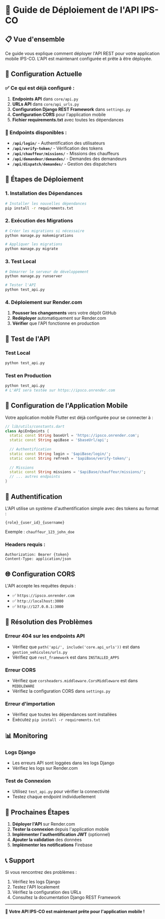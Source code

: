 # 🚀 Guide de Déploiement de l'API IPS-CO

## 📋 Vue d'ensemble

Ce guide vous explique comment déployer l'API REST pour votre application mobile IPS-CO. L'API est maintenant configurée et prête à être déployée.

## 🔧 Configuration Actuelle

### ✅ Ce qui est déjà configuré :

1. **Endpoints API** dans `core/api.py`
2. **URLs API** dans `core/api_urls.py`
3. **Configuration Django REST Framework** dans `settings.py`
4. **Configuration CORS** pour l'application mobile
5. **Fichier requirements.txt** avec toutes les dépendances

### 📱 Endpoints disponibles :

- **`/api/login/`** - Authentification des utilisateurs
- **`/api/verify-token/`** - Vérification des tokens
- **`/api/chauffeur/missions/`** - Missions des chauffeurs
- **`/api/demandeur/demandes/`** - Demandes des demandeurs
- **`/api/dispatch/demandes/`** - Gestion des dispatchers

## 🚀 Étapes de Déploiement

### 1. **Installation des Dépendances**

```bash
# Installer les nouvelles dépendances
pip install -r requirements.txt
```

### 2. **Exécution des Migrations**

```bash
# Créer les migrations si nécessaire
python manage.py makemigrations

# Appliquer les migrations
python manage.py migrate
```

### 3. **Test Local**

```bash
# Démarrer le serveur de développement
python manage.py runserver

# Tester l'API
python test_api.py
```

### 4. **Déploiement sur Render.com**

1. **Pousser les changements** vers votre dépôt GitHub
2. **Redéployer** automatiquement sur Render.com
3. **Vérifier** que l'API fonctionne en production

## 🧪 Test de l'API

### Test Local
```bash
python test_api.py
```

### Test en Production
```bash
python test_api.py
# L'API sera testée sur https://ipsco.onrender.com
```

## 📱 Configuration de l'Application Mobile

Votre application mobile Flutter est déjà configurée pour se connecter à :

```dart
// lib/utils/constants.dart
class ApiEndpoints {
  static const String baseUrl = 'https://ipsco.onrender.com';
  static const String apiBase = '$baseUrl/api';
  
  // Authentification
  static const String login = '$apiBase/login/';
  static const String refresh = '$apiBase/verify-token/';
  
  // Missions
  static const String missions = '$apiBase/chauffeur/missions/';
  // ... autres endpoints
}
```

## 🔐 Authentification

L'API utilise un système d'authentification simple avec des tokens au format :
```
{role}_{user_id}_{username}
```

Exemple : `chauffeur_123_john_doe`

### Headers requis :
```
Authorization: Bearer {token}
Content-Type: application/json
```

## 🌐 Configuration CORS

L'API accepte les requêtes depuis :
- ✅ `https://ipsco.onrender.com`
- ✅ `http://localhost:3000`
- ✅ `http://127.0.0.1:3000`

## 🐛 Résolution des Problèmes

### Erreur 404 sur les endpoints API
- Vérifiez que `path('api/', include('core.api_urls'))` est dans `gestion_vehicules/urls.py`
- Vérifiez que `rest_framework` est dans `INSTALLED_APPS`

### Erreur CORS
- Vérifiez que `corsheaders.middleware.CorsMiddleware` est dans `MIDDLEWARE`
- Vérifiez la configuration CORS dans `settings.py`

### Erreur d'importation
- Vérifiez que toutes les dépendances sont installées
- Exécutez `pip install -r requirements.txt`

## 📊 Monitoring

### Logs Django
- Les erreurs API sont loggées dans les logs Django
- Vérifiez les logs sur Render.com

### Test de Connexion
- Utilisez `test_api.py` pour vérifier la connectivité
- Testez chaque endpoint individuellement

## 🎯 Prochaines Étapes

1. **Déployer l'API** sur Render.com
2. **Tester la connexion** depuis l'application mobile
3. **Implémenter l'authentification JWT** (optionnel)
4. **Ajouter la validation** des données
5. **Implémenter les notifications** Firebase

## 📞 Support

Si vous rencontrez des problèmes :
1. Vérifiez les logs Django
2. Testez l'API localement
3. Vérifiez la configuration des URLs
4. Consultez la documentation Django REST Framework

---

**🎉 Votre API IPS-CO est maintenant prête pour l'application mobile !**
